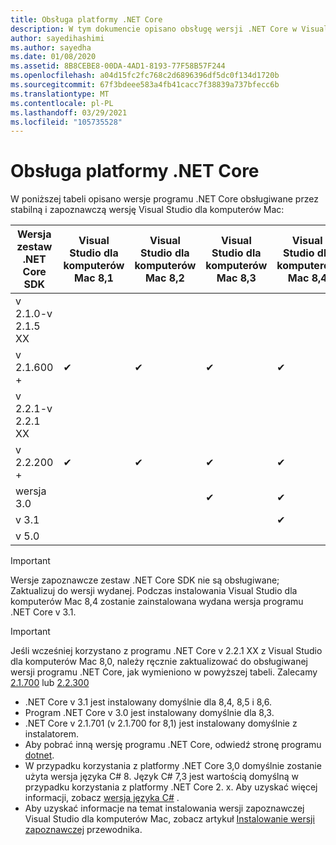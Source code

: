 ```yaml
---
title: Obsługa platformy .NET Core
description: W tym dokumencie opisano obsługę wersji .NET Core w Visual Studio dla komputerów Mac
author: sayedihashimi
ms.author: sayedha
ms.date: 01/08/2020
ms.assetid: 8B8CEBE8-00DA-4AD1-8193-77F58B57F244
ms.openlocfilehash: a04d15fc2fc768c2d6896396df5dc0f134d1720b
ms.sourcegitcommit: 67f3bdeee583a4fb41cacc7f38839a737bfecc6b
ms.translationtype: MT
ms.contentlocale: pl-PL
ms.lasthandoff: 03/29/2021
ms.locfileid: "105735528"
---
```

# <a name="net-core-support"></a>Obsługa platformy .NET Core

W poniższej tabeli opisano wersje programu .NET Core obsługiwane przez stabilną i zapoznawczą wersję Visual Studio dla komputerów Mac:

| Wersja zestaw .NET Core SDK |Visual Studio dla komputerów Mac 8,1 | Visual Studio dla komputerów Mac 8,2 | Visual Studio dla komputerów Mac 8,3 | Visual Studio dla komputerów Mac 8,4 | Visual Studio dla komputerów Mac 8,5 | Visual Studio dla komputerów Mac 8,6 |
|---------|---------|---------|---------|---------|---------|---------|
|v 2.1.0-v 2.1.5 XX | | | | | | |
|v 2.1.600 + |✔︎|✔︎|✔︎|✔︎|✔︎|✔︎|
|v 2.2.1-v 2.2.1 XX | | | | | | |
|v 2.2.200 + |✔︎|✔︎|✔︎|✔︎|✔︎|✔︎|
|wersja 3.0 | | |✔︎|✔︎|✔︎|✔︎|
|v 3.1 | | | |✔︎|✔︎|✔︎|
|v 5.0 | | | | | |✔︎|

> [!IMPORTANT]
> Wersje zapoznawcze zestaw .NET Core SDK nie są obsługiwane; Zaktualizuj do wersji wydanej. Podczas instalowania Visual Studio dla komputerów Mac 8,4 zostanie zainstalowana wydana wersja programu .NET Core v 3.1.

> [!IMPORTANT]
> Jeśli wcześniej korzystano z programu .NET Core v 2.2.1 XX z Visual Studio dla komputerów Mac 8,0, należy ręcznie zaktualizować do obsługiwanej wersji programu .NET Core, jak wymieniono w powyższej tabeli. Zalecamy [2.1.700](https://dotnet.microsoft.com/download/dotnet-core/2.1) lub [2.2.300](https://dotnet.microsoft.com/download/dotnet-core/2.2)

* .NET Core v 3.1 jest instalowany domyślnie dla 8,4, 8,5 i 8,6.
* Program .NET Core v 3.0 jest instalowany domyślnie dla 8,3.
* .NET Core v 2.1.701 (v 2.1.700 for 8,1) jest instalowany domyślnie z instalatorem.
* Aby pobrać inną wersję programu .NET Core, odwiedź stronę programu [dotnet](https://dotnet.microsoft.com/download/dotnet-core).
* W przypadku korzystania z platformy .NET Core 3,0 domyślnie zostanie użyta wersja języka C# 8. Język C# 7,3 jest wartością domyślną w przypadku korzystania z platformy .NET Core 2. x. Aby uzyskać więcej informacji, zobacz [wersja języka C#](/dotnet/csharp/language-reference/configure-language-version) .
* Aby uzyskać informacje na temat instalowania wersji zapoznawczej Visual Studio dla komputerów Mac, zobacz artykuł [Instalowanie wersji zapoznawczej](./install-preview.md) przewodnika.